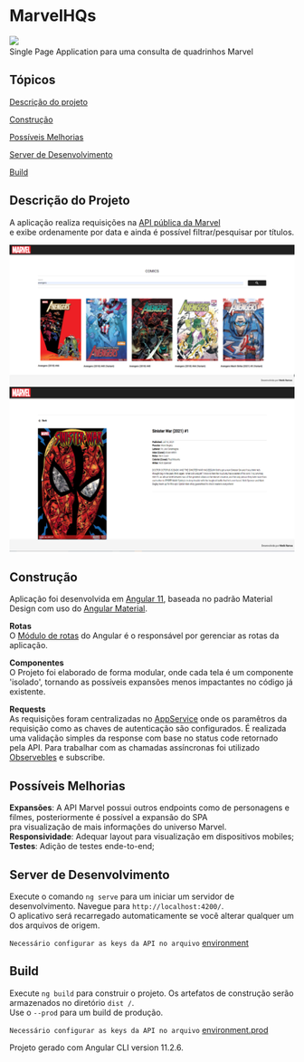 # MarvelHQs 

<img src="https://img.shields.io/static/v1?label=Angular&message=framework&color=red&style=for-the-badge&logo=Angular"/>
<br>
Single Page Application para uma consulta de quadrinhos Marvel

## Tópicos 

 [Descrição do projeto](#descrição-do-projeto)
 
 [Construção](#construção)
 
 [Possíveis Melhorias](#possíveis-melhorias)
 
 [Server de Desenvolvimento](#server-de-desenvolvimento)
 
 [Build](#build)

## Descrição do Projeto
A aplicação realiza requisições na [API pública da Marvel](https://developer.marvel.com)<br> e exibe ordenamente por data e ainda é possível filtrar/pesquisar por títulos.

![Print-1](https://github.com/werik-1998/marvelhqs/blob/master/src/assets/img/print1.png)<br>
![Print-2](https://github.com/werik-1998/marvelhqs/blob/master/src/assets/img/print2.png)<br>

## Construção
Aplicação foi desenvolvida em [Angular 11](https://angular.io/), baseada no padrão Material Design com uso do [Angular Material](https://material.angular.io/).

<b>Rotas</b><br>
O [Módulo de rotas](src/app/app-routing.module.ts) do Angular é o responsável por gerenciar as rotas da aplicação.

<b>Componentes</b><br>
O Projeto foi elaborado de forma modular, onde cada tela é um componente 'isolado', tornando as possíveis expansões menos impactantes no código já existente.

<b>Requests</b><br>
As requisições foram centralizadas no [AppService](src/app/app.service.ts) onde os paramêtros da requisição como as chaves de autenticação são configurados.
É realizada uma validação simples da response com base no status code retornado pela API. Para trabalhar com as chamadas assíncronas foi utilizado [Observebles](https://angular.io/guide/observables) e subscribe.


## Possíveis Melhorias
<b>Expansões</b>: A API Marvel possui outros endpoints como de  personagens e filmes, posteriormente é  possível a expansão do SPA <br> pra visualização de mais informações do universo Marvel. <br>
<b>Responsividade</b>: Adequar layout para visualização em dispositivos mobiles;<br>
<b>Testes</b>: Adição de testes ende-to-end;

## Server de Desenvolvimento
Execute o comando  `ng serve` para um iniciar um servidor de desenvolvimento. Navegue para `http://localhost:4200/`.<br> O aplicativo será recarregado automaticamente se você alterar qualquer um dos arquivos de origem.

`Necessário configurar as keys da API no arquivo`  [environment](src/environments/environment.ts)

## Build
Execute `ng build` para construir o projeto. Os artefatos de construção serão armazenados no diretório `dist /`.<br> Use o `--prod` para um build de produção.

`Necessário configurar as keys da API no arquivo` [environment.prod](src/environments/environment.prod.ts)

Projeto gerado com Angular CLI version 11.2.6.
